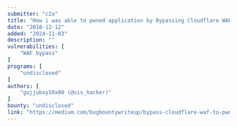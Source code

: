 ```yaml
---
submitter: "c2a"
title: "How i was able to pwned application by Bypassing Cloudflare WAF"
date: "2018-12-12"
added: "2024-11-03"
description: ""
vulnerabilities: [
    "WAF bypass"
]
programs: [
    "undisclosed"
]
authors: [
    "gujjuboy10x00 (@vis_hacker)"
]
bounty: "undisclosed"
link: "https://medium.com/bugbountywriteup/bypass-cloudflare-waf-to-pwned-application-2c9e4f862319"
---
```




